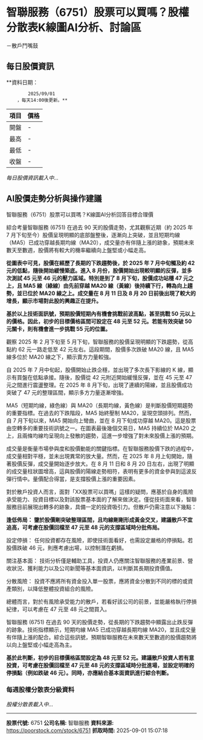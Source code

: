 # 智聯服務（6751）股票可以買嗎？股權分散表K線圖AI分析、討論區
－散戶鬥嘴鼓

## 每日股價資訊

**資料日期：
        
            2025/09/01
        ，每天14:00後更新。**

| 項目 | 價格 |
|------|------|
| 開盤 | - |
| 最高 | - |
| 最低 | - |
| 收盤 | - |

*每日股價資訊載入中...*

## AI股價走勢分析與操作建議

智聯服務（6751）股票可以買嗎？K線圖AI分析回答目標合理價

綜合考量智聯服務 (6751) 在過去 90 天的股價走勢，尤其觀察近期（約 2025 年 7 月下旬至今）股價呈現明顯的底部盤整後，逐漸向上突破，並且短期均線（MA5）已成功穿越長期均線（MA20），成交量亦有伴隨上漲的跡象，預期未來數天至數週，股價將有較大的機率繼續向上盤堅或小幅走高。

**從圖表中可見，股價在經歷了長期的下跌趨勢後，於 2025 年 7 月中旬觸及約 42 元的低點，隨後開始緩慢築底。進入 8 月份，股價開始出現較明顯的反彈，並多次測試 45 元至 46 元的壓力區域。特別是到了 8 月下旬，股價成功站穩 47 元之上，且 MA5 線（綠線）由先前穿越 MA20 線（黃線）後持續下行，轉為向上趨勢，並已位於 MA20 線之上。成交量在 8 月 11 日及 8 月 20 日前後出現了較大的增長，顯示市場對此股的興趣正在提升。**

**基於以上技術面訊號，預期股價短期內有機會挑戰前波高點，甚至挑戰 50 元以上的價格。因此，初步的目標價格區間可設定在 48 元至 52 元。若能有效突破 50 元關卡，則有機會進一步挑戰 55 元的位置。**

觀察 2025 年 2 月下旬至 5 月下旬，智聯服務的股價呈現明顯的下跌趨勢，從高點約 62 元一路走低至 42 元左右。這段期間，股價多次跌破 MA20 線，且 MA5 線多位於 MA20 線之下，顯示賣方力量較強。

自 2025 年 7 月中旬起，股價開始止跌企穩，並出現了多次長下影線的 K 線，顯示有買盤在低點承接。隨後，股價從 42 元附近開始緩慢反彈，並在 45 元至 47 元之間進行震盪整理。在 2025 年 8 月下旬，出現了連續的陽線，並且股價成功突破了 47 元的整理區間，顯示多方力量逐漸增強。

MA5（短期均線，綠色線）與 MA20（長期均線，黃色線）是判斷股價短期趨勢的重要指標。在過去的下跌階段，MA5 始終壓制 MA20，呈現空頭排列。然而，自 7 月下旬以來，MA5 開始向上彎曲，並在 8 月下旬成功穿越 MA20。這是股票由空轉多的重要技術訊號之一。在圖表最後幾個交易日，MA5 持續位於 MA20 之上，且兩條均線均呈現向上發散的趨勢，這進一步增強了對未來股價上漲的預期。

成交量是衡量市場參與度和股價動能的關鍵指標。在智聯服務股價下跌的過程中，成交量相對平穩，並未出現異常的放大量。然而，在 2025 年 8 月上旬開始，隨著股價反彈，成交量開始逐步放大。在 8 月 11 日和 8 月 20 日左右，出現了明顯的成交量柱狀圖增高，這與股價的陽線走勢相符，表明有更多的資金參與到這波反彈行情中。量價配合得當，是支撐股價上漲的重要因素。

對於散戶投資人而言，面對「XX股票可以買嗎」這樣的疑問，應基於自身的風險承受能力、投資目標以及對該股票基本面的了解來做決定。僅從技術面來看，智聯服務目前展現出轉多的跡象，具備一定的投資吸引力。但散戶仍需注意以下幾點：

**逢低佈局： 鑒於股價剛突破整理區間，且均線剛剛形成黃金交叉，建議散戶不宜追高，可考慮在股價回檔至 47 元至 48 元的支撐區域時分批佈局。**

設定停損： 任何投資都存在風險，即使技術面看好，也需設定嚴格的停損點。若股價跌破 46 元，則應考慮出場，以控制潛在虧損。

關注基本面： 技術分析僅是輔助工具，投資人仍應關注智聯服務的產業前景、營收狀況、獲利能力以及公司新聞等基本面資訊，以判斷其長期投資價值。

分散風險： 投資不應將所有資金投入單一股票，應將資金分散到不同的標的或資產類別，以降低整體投資組合的風險。

總體而言，對於有風險承受能力的散戶，若看好該公司的前景，並能嚴格執行停損紀律，可以考慮在 47 元至 48 元之間買入。

智聯服務 (6751) 在過去 90 天的股價走勢，從長期的下跌趨勢中顯露出止跌反彈的跡象。技術指標顯示，短期均線 MA5 已成功穿越長期均線 MA20，並且成交量有伴隨上漲的配合。綜合這些訊號，預期智聯服務在未來數天至數週的股價趨勢將以向上盤堅或小幅走高為主。

**基於此判斷，初步的目標價格區間設定為 48 元至 52 元。建議散戶投資人若有意投資，可考慮在股價回檔至 47 元至 48 元的支撐區域時分批進場，並設定明確的停損點（例如跌破 46 元）。同時，亦應結合基本面資訊進行綜合判斷。**

### 每週股權分散表分級資料

*股權分散表載入中...*

---

**股票代號:** 6751
**公司名稱:** 智聯服務
**資料來源:** https://poorstock.com/stock/6751
**抓取時間:** 2025-09-01 15:07:18